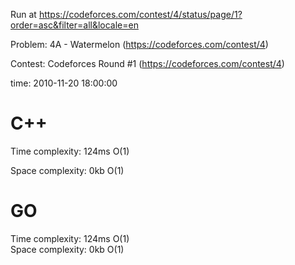 Run at https://codeforces.com/contest/4/status/page/1?order=asc&filter=all&locale=en

Problem: 4A - Watermelon (https://codeforces.com/contest/4)

Contest: Codeforces Round #1 (https://codeforces.com/contest/4)

time: 2010-11-20 18:00:00

# C++
  <p>Time complexity: 124ms O(1)</p>
  <p>Space complexity: 0kb O(1)</p>

# GO
  Time complexity: 124ms O(1)<br>
  Space complexity: 0kb O(1)
